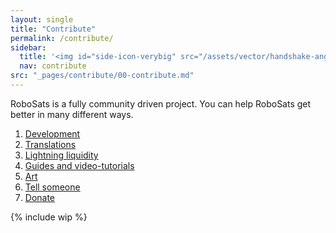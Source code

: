 ```yaml
---
layout: single
title: "Contribute"
permalink: /contribute/
sidebar:
  title: '<img id="side-icon-verybig" src="/assets/vector/handshake-angle.svg"/>Contribute'
  nav: contribute
src: "_pages/contribute/00-contribute.md"
---
```


RoboSats is a fully community driven project. You can help RoboSats get better in many different ways.

1. [Development](/contribute/code/)
2. [Translations](/contribute/languages/)
3. [Lightning liquidity](/contribute/liquidity/)
4. [Guides and video-tutorials](/contribute/guides/)
5. [Art](/contribute/art/)
6. [Tell someone](/contribute/outreach/)
7. [Donate](/contribute/donate/)

{% include wip %}